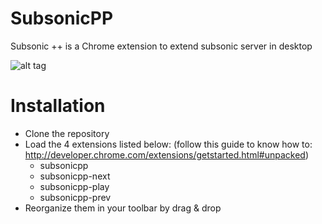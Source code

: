 SubsonicPP
==========

Subsonic ++ is a Chrome extension to extend subsonic server in desktop


![alt tag](https://raw.github.com/XavierBoubert/SubsonicPP/master/readme/screenshot-1.png)

Installation
==========

- Clone the repository
- Load the 4 extensions listed below: (follow this guide to know how to: http://developer.chrome.com/extensions/getstarted.html#unpacked)
  - subsonicpp
  - subsonicpp-next
  - subsonicpp-play
  - subsonicpp-prev
- Reorganize them in your toolbar by drag & drop